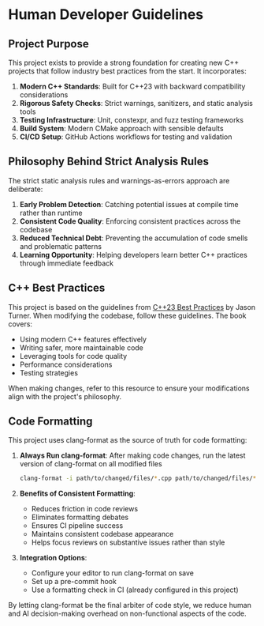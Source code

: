 # Human Developer Guidelines

## Project Purpose

This project exists to provide a strong foundation for creating new C++ projects that follow industry best practices from the start. It incorporates:

1. **Modern C++ Standards**: Built for C++23 with backward compatibility considerations
2. **Rigorous Safety Checks**: Strict warnings, sanitizers, and static analysis tools
3. **Testing Infrastructure**: Unit, constexpr, and fuzz testing frameworks
4. **Build System**: Modern CMake approach with sensible defaults
5. **CI/CD Setup**: GitHub Actions workflows for testing and validation

## Philosophy Behind Strict Analysis Rules

The strict static analysis rules and warnings-as-errors approach are deliberate:

1. **Early Problem Detection**: Catching potential issues at compile time rather than runtime
2. **Consistent Code Quality**: Enforcing consistent practices across the codebase
3. **Reduced Technical Debt**: Preventing the accumulation of code smells and problematic patterns
4. **Learning Opportunity**: Helping developers learn better C++ practices through immediate feedback

## C++ Best Practices

This project is based on the guidelines from [C++23 Best Practices](https://leanpub.com/cpp23_best_practices/) by Jason Turner. When modifying the codebase, follow these guidelines. The book covers:

- Using modern C++ features effectively
- Writing safer, more maintainable code
- Leveraging tools for code quality
- Performance considerations
- Testing strategies

When making changes, refer to this resource to ensure your modifications align with the project's philosophy.

## Code Formatting

This project uses clang-format as the source of truth for code formatting:

1. **Always Run clang-format**: After making code changes, run the latest version of clang-format on all modified files
   ```bash
   clang-format -i path/to/changed/files/*.cpp path/to/changed/files/*.hpp
   ```

2. **Benefits of Consistent Formatting**:
   - Reduces friction in code reviews
   - Eliminates formatting debates
   - Ensures CI pipeline success
   - Maintains consistent codebase appearance
   - Helps focus reviews on substantive issues rather than style

3. **Integration Options**:
   - Configure your editor to run clang-format on save
   - Set up a pre-commit hook
   - Use a formatting check in CI (already configured in this project)

By letting clang-format be the final arbiter of code style, we reduce human and AI decision-making overhead on non-functional aspects of the code.